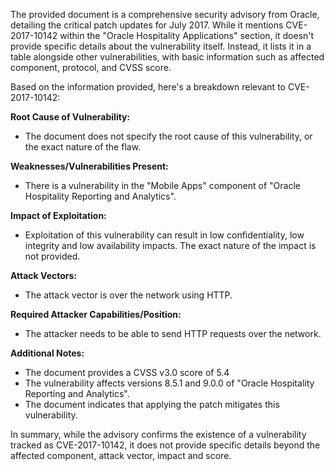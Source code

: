 The provided document is a comprehensive security advisory from Oracle, detailing the critical patch updates for July 2017. While it mentions CVE-2017-10142 within the "Oracle Hospitality Applications" section, it doesn't provide specific details about the vulnerability itself. Instead, it lists it in a table alongside other vulnerabilities, with basic information such as affected component, protocol, and CVSS score.

Based on the information provided, here's a breakdown relevant to CVE-2017-10142:

**Root Cause of Vulnerability:**
- The document does not specify the root cause of this vulnerability, or the exact nature of the flaw.

**Weaknesses/Vulnerabilities Present:**
- There is a vulnerability in the "Mobile Apps" component of "Oracle Hospitality Reporting and Analytics".

**Impact of Exploitation:**
- Exploitation of this vulnerability can result in low confidentiality, low integrity and low availability impacts. The exact nature of the impact is not provided.

**Attack Vectors:**
- The attack vector is over the network using HTTP.

**Required Attacker Capabilities/Position:**
- The attacker needs to be able to send HTTP requests over the network.

**Additional Notes:**
- The document provides a CVSS v3.0 score of 5.4
- The vulnerability affects versions 8.5.1 and 9.0.0 of "Oracle Hospitality Reporting and Analytics".
- The document indicates that applying the patch mitigates this vulnerability.

In summary, while the advisory confirms the existence of a vulnerability tracked as CVE-2017-10142, it does not provide specific details beyond the affected component, attack vector, impact and score.